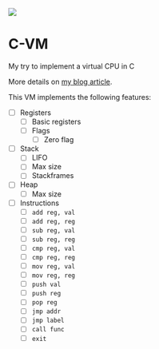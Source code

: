 ![](https://img.shields.io/github/languages/code-size/oxninja/c-vm)

# C-VM

My try to implement a virtual CPU in C

More details on [my blog article](https://0xninja.fr/posts/c-vm/).

This VM implements the following features:

* [ ] Registers
    * [ ] Basic registers
    * [ ] Flags
        * [ ] Zero flag 
* [ ] Stack
    * [ ] LIFO
    * [ ] Max size 
    * [ ] Stackframes
* [ ] Heap
    * [ ] Max size
* [ ] Instructions
    * [ ] `add reg, val`
    * [ ] `add reg, reg`
    * [ ] `sub reg, val`
    * [ ] `sub reg, reg`
    * [ ] `cmp reg, val`
    * [ ] `cmp reg, reg`
    * [ ] `mov reg, val`
    * [ ] `mov reg, reg`
    * [ ] `push val`
    * [ ] `push reg`
    * [ ] `pop reg`
    * [ ] `jmp addr`
    * [ ] `jmp label`
    * [ ] `call func`
    * [ ] `exit`
